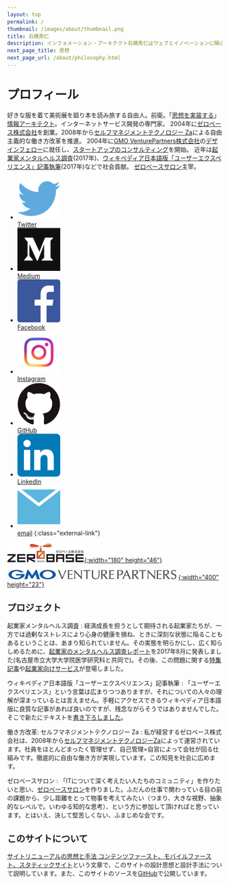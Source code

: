 ```yaml
---
layout: top
permalink: /
thumbnail: /images/about/thumbnail.png
title: 石橋秀仁
description: インフォメーション・アーキテクト石橋秀仁はウェブとイノベーションに関心があり、「思想を実装する」をモットーにしています。
next_page_title: 思想
next_page_url: /about/philosophy.html
---
```


# プロフィール

好きな服を着て美術展を廻り本を読み旅する自由人。前衛。「[思想を実装する][philosophy]」[情報アーキテクト][information-architect]。インターネットサービス開発の専門家。
2004年に[ゼロベース株式会社][zerobase]を創業。2008年から[セルフマネジメントテクノロジー Za][za]による自由主義的な働き方改革を推進。
2004年に[GMO VenturePartners株式会社][gmo-vp]の[デザインフェロー][design-fellow]に就任し、[スタートアップのコンサルティング][venture-consulting]を開始。
近年は[起業家メンタルヘルス調査][startup-mental-health](2017年)、[ウィキペディア日本語版「ユーザーエクスペリエンス」記事執筆][wikipedia-ux](2017年)などで社会貢献。
[ゼロベースサロン][salon]主宰。

- <a href="https://twitter.com/zerobase"><img alt="Twitter" src="/images/about/2015-01-14-profile/Twitter_logo_blue.png"><br>Twitter</a>
- <a href="http://medium.com/@zerobase/"><img alt="Medium" src="/images/about/2015-01-14-profile/Medium-logo.png"><br>Medium</a>
- <a href="https://www.facebook.com/ishibashi.hideto"><img alt="Facebook" src="/images/about/2015-01-14-profile/FB-f-Logo__blue_100.png"><br>Facebook</a>
- <a href="https://www.instagram.com/zerobase000/"><img alt="Instagram" src="/images/about/2015-01-14-profile/IG_Glyph_Fill.png"><br>Instagram</a>
- <a href="https://github.com/zerobase"><img alt="GitHub" src="/images/about/2015-01-14-profile/GitHub-Mark.png"><br>GitHub</a>
- <a href="https://www.linkedin.com/in/ishibashihideto"><img alt="LinkedIn" src="/images/about/2015-01-14-profile/LinkedIn-InBug-2CRev.png"><br>LinkedIn</a>
- <a href="mailto:hidetoi@gmail.com"><img alt="email" src="/images/about/2015-01-14-profile/mail_icon.png"><br>email</a>
{:class="external-link"}

[![ゼロベース株式会社のロゴ](/images/about/2015-01-14-profile/zerobase.png){:width="180" height="46"}][zerobase]

[![GMO VenturePartners株式会社のロゴ](/images/about/2015-01-14-profile/gmovp.jpg){:width="400" height="23"}][gmo-vp]


## プロジェクト

起業家メンタルヘルス調査
: 経済成長を担うとして期待される起業家たちが、一方では過剰なストレスにより心身の健康を損ね、ときに深刻な状態に陥ることもあるということは、あまり知られていません。その実態を明らかにし、広く知らしめるために、[起業家のメンタルヘルス調査レポート][startup-mental-health]を2017年8月に発表しました(名古屋市立大学大学院医学研究科と共同で)。その後、この問題に関する[特集記事](https://journal.ridilover.jp/topics/31)や[起業家向けサービス](https://www.value-press.com/pressrelease/209090)が登場しました。

ウィキペディア日本語版「ユーザーエクスペリエンス」記事執筆
: 「ユーザーエクスペリエンス」という言葉は広まりつつありますが、それについての人々の理解が深まっているとは言えません。手軽にアクセスできるウィキペディア日本語版に良質な記事があれば良いのですが、残念ながらそうではありませんでした。そこで新たにテキストを[書き下ろしました][wikipedia-ux]。

働き方改革: セルフマネジメントテクノロジー Za
: 私が経営するゼロベース株式会社は、2008年から[セルフマネジメントテクノロジーZa][za]によって運営されています。社員をほとんどまったく管理せず、自己管理=自営によって会社が回る仕組みです。徹底的に自由な働き方が実現しています。この知見を社会に広めます。

ゼロベースサロン
: 「ITについて深く考えたい人たちのコミュニティ」を作りたいと思い、[ゼロベースサロン][salon]を作りました。ふだんの仕事で関わっている目の前の課題から、少し距離をとって物事を考えてみたい（つまり、大きな視野、抽象的なレベルで。いわゆる知的な思考）、という方に参加して頂ければと思っています。とはいえ、決して堅苦しくない、ふまじめな会です。


## このサイトについて

[サイトリニューアルの思想と手法 コンテンツファースト、モバイルファースト、スタティックサイト][site-renewal]という文章で、このサイトの設計思想と設計手法について説明しています。また、このサイトのソースを[GitHub][my-github]で公開しています。

[site-renewal]: /blog/2015/02/18/redesigned.html
[my-github]: https://github.com/zerobase/zerobase.github.io
[information-architect]: /blog/2014/04/25/future-of-information-architect.html
[philosophy]: /about/philosophy.html
[venture-consulting]: /blog/2015/08/03/consulting-for-startups.html
[zerobase]: https://www.zerobase.jp/
[gmo-vp]: http://www.gmo-vp.com/
[design-fellow]: /blog/2014/12/01/design-fellow-at-venture-capital.html
[advisory]: /about/advice.html
[wikipedia-ux]: https://www.zerobase.jp/2017/09/20/wikipedia-user-experience.html
[startup-mental-health]: https://medium.com/@zerobase/%E8%B5%B7%E6%A5%AD%E5%AE%B6%E3%81%AE%E3%83%A1%E3%83%B3%E3%82%BF%E3%83%AB%E3%83%98%E3%83%AB%E3%82%B9%E8%AA%BF%E6%9F%BB%E3%83%AC%E3%83%9D%E3%83%BC%E3%83%88-%E3%81%AE%E3%83%AA%E3%83%AA%E3%83%BC%E3%82%B9%E3%81%AB%E9%9A%9B%E3%81%97%E3%81%A6-fff14c69408b
[za]: https://www.zerobase.jp/za/
[salon]: https://www.zerobase.jp/salon/
